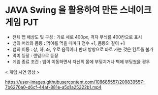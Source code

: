 <h1>JAVA Swing 을 활용하여 만든 스네이크 게임 PJT</h1>

- 전체 맵 해상도 및 구성 : 가로 세로 400px, 격자 무늬를 400칸으로 표시
- 뱀의 머리와 몸통 : 먹이를 먹을 때마다 점수 +1, 몸통의 길이 +1
- 뱀의 이동 : 상, 하, 좌, 우로 움직이나 반대 방향으로 바로 가는 것은 컨트롤 불가
- 먹이 등장 : 랜덤으로 등장
- 게임 종료 조건 : 뱀이 이동하면서 자신의 몸에 부딪치거나 벽에 부딪쳤을 경우

< 게임 시연 영상 >

https://user-images.githubusercontent.com/108685557/209839557-7b6276a0-d6cf-44af-881e-a5d1a25322b1.mp4
